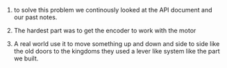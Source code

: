 1. to solve this problem we continously looked at the API document and our past notes.

2. The hardest part was to get the encoder to work with the motor

3.  A real world use it to move something up and down and side to side like the old doors to the kingdoms they used a lever like system like the part we built.
